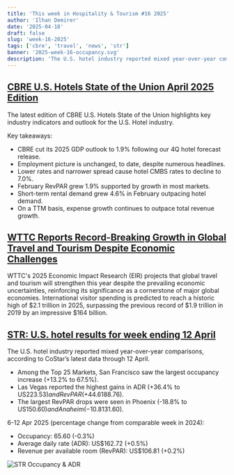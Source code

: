 ```yaml
---
title: 'This week in Hospitality & Tourism #16 2025'
author: 'Ilhan Demirer'
date: '2025-04-18'
draft: false
slug: 'week-16-2025'
tags: ['cbre', 'travel', 'news', 'str']
banner: '2025-week-16-occupancy.svg'
description: 'The U.S. hotel industry reported mixed year-over-year comparisons, according to CoStar’s latest data through 12 April.'
---
```


## [CBRE U.S. Hotels State of the Union April 2025 Edition](https://www.hospitalitynet.org/news/4126677.html)

The latest edition of CBRE U.S. Hotels State of the Union highlights key industry indicators and outlook for the U.S. Hotel industry.

Key takeaways:

- CBRE cut its 2025 GDP outlook to 1.9% following our 4Q hotel forecast release.
- Employment picture is unchanged, to date, despite numerous headlines.
- Lower rates and narrower spread cause hotel CMBS rates to decline to 7.0%.
- February RevPAR grew 1.9% supported by growth in most markets.
- Short-term rental demand grew 4.6% in February outpacing hotel demand.
- On a TTM basis, expense growth continues to outpace total revenue growth.

## [WTTC Reports Record-Breaking Growth in Global Travel and Tourism Despite Economic Challenges](https://www.hotelnewsresource.com/article136001.html)

WTTC's 2025 Economic Impact Research (EIR) projects that global travel and tourism will strengthen this year despite the prevailing economic uncertainties, reinforcing its significance as a cornerstone of major global economies. International visitor spending is predicted to reach a historic high of $2.1 trillion in 2025, surpassing the previous record of $1.9 trillion in 2019 by an impressive $164 billion.

## [STR: U.S. hotel results for week ending 12 April](https://str.com/press-release/us-hotel-results-week-ending-12-april)

The U.S. hotel industry reported mixed year-over-year comparisons, according to CoStar’s latest data through 12 April.

- Among the Top 25 Markets, San Francisco saw the largest occupancy increase (+13.2% to 67.5%).
- Las Vegas reported the highest gains in ADR (+36.4% to US$223.53) and RevPAR (+44.6% to US$188.76).
- The largest RevPAR drops were seen in Phoenix (-18.8% to US$150.60) and Anaheim (-10.8% to US$131.60).

6-12 Apr 2025 (percentage change from comparable week in 2024):

- Occupancy: 65.60 (-0.3%)
- Average daily rate (ADR): US$162.72 (+0.5%)
- Revenue per available room (RevPAR): US$106.81 (+0.2%)

![STR Occupancy & ADR](/images/blogimages/2025-week-16-occupancy.svg)
